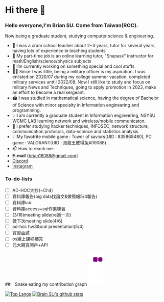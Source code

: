 # Hi there 👋

### Hello everyone,I'm Brian SU. Come from Taiwan(ROC).
Now being a graduate student, studying computer science & engineering.
- 📝 I was a cram school teacher about 2~3 years, tutor for several years, having lots of experience in teaching students 
- 📝 My part-time job is an online learning tutor, "Snapask" instructor for math/English/science/physics subjects
- 🔭 I’m currently working on something special and cool stuffs
- 💂‍♂️  Since I was little, being a military officer is my aspiration. I was enlisted on 2020/07 during my college summer vacation, completed military services unttil 2022/08. Now I still like to study and focus on military News and Techniques, going to apply promotion in 2023, make an effort to become a real sergeant.
- 🏟  I was studied in mathematical science, having the degree of Bachelor of Science with minor specialty in Information engineering and programming.
- 💡  I am currently a graduate student in Information engineering, NSYSU WCMC LAB learning network and wireless/mobile communicaton.
- 🌱 I prefer studying hacker techniques, INFOSEC, network structure, communication protocols, data-science and statistics analysis.
- 💡  My favotrite mobile game : Tower of saviors(UID : 835868480), PC game : VALORANT(UID : 海龍王彼得兔#09088)
- 📫 How to reach me:
- **E-mail** {brian18088@gmail.com}
- [Discord](https://discordapp.com/users/brian18088#7366)
- [Instagram](https://www.instagram.com/brian_18088/)

### To-do-lists
- [ ] AD-HOC大抄(~Ch4)
- [ ] 資料庫報告(big data找論文&做簡報5/4報告)
- [ ] 資料庫lab
- [ ] 資料庫access+sql作業練習
- [ ] (3/16)meeting slide(re過一次)
- [ ] 做下次meeting slide(4/6)
- [ ] ad-hoc hw3&oral presentation(5/4)
- [ ] 實習面試
- [ ] os線上課程補完
- [ ] 元大期貨開戶+API

##　Snake eating my contribution graph
![snake gif](https://github.com/brian09088/brian09088/blob/output/github-contribution-grid-snake.gif)

[![Top Langs](https://github-readme-stats.vercel.app/api/top-langs/?username=brian09088)](https://github.com/brian09088/github-readme-stats)
[![Brain SU's github stats](https://github-readme-stats.vercel.app/api?username=brian09088)](https://github.com/brian09088/github-readme-stats)
